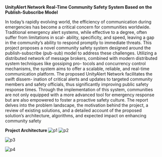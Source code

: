 **UnityAlert Network
Real-Time Community Safety System Based on the
Publish-Subscribe Model**


In today’s rapidly evolving world, the efficiency of
communication during emergencies has become a critical concern
for communities worldwide. Traditional emergency alert systems,
while effective to a degree, often suffer from limitations in scal-
ability, specificity, and speed, leaving a gap in the community’s
ability to respond promptly to immediate threats. This project
proposes a novel community safety system designed around the
publish-subscribe (pub-sub) model to address these challenges.
Utilizing a distributed network of message brokers, combined
with modern distributed system techniques like gossiping pro-
tocols and concurrency control mechanisms, the system aims to
offer a scalable, reliable, and real-time communication platform.
The proposed UnityAlert Network facilitates the swift dissem-
ination of critical alerts and updates to targeted community
members and safety officials, thus significantly improving public
safety response times. Through the implementation of this system,
communities are not only equipped with a more advanced tool for
emergency response but are also empowered to foster a proactive
safety culture. The report delves into the problem landscape,
the motivation behind the project, a review of existing solutions,
and a detailed account of the proposed solution’s architecture,
algorithms, and expected impact on enhancing community safety


**Project Architecture**
![p1](https://github.com/frankhsu0611/Unity-Alert/assets/37729999/5394fdae-c985-40cb-91c2-662a6d4649e1)
![p2](https://github.com/frankhsu0611/Unity-Alert/assets/37729999/d3f214d5-9cad-41d5-91a0-f33abf4bbdeb)

![p3](https://github.com/frankhsu0611/Unity-Alert/assets/37729999/47a95a26-24c5-4f5d-96fc-099bb40707b9)

![p4](https://github.com/frankhsu0611/Unity-Alert/assets/37729999/881205cc-d40b-4e93-acdb-63992b6a6b23)

